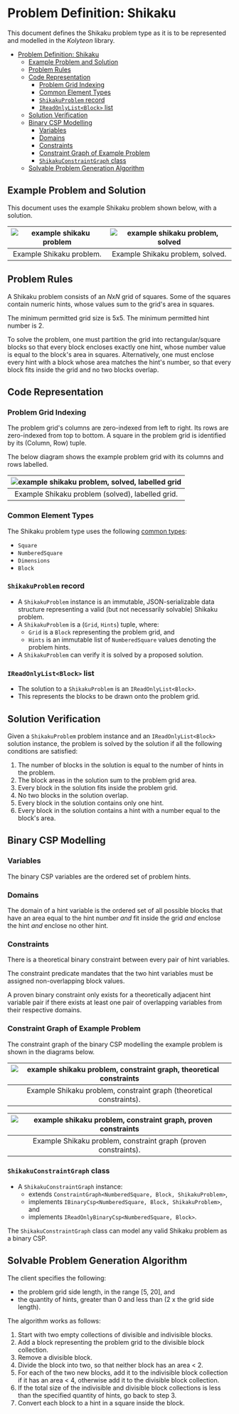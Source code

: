 # Problem Definition: Shikaku

This document defines the Shikaku problem type as it is to be represented and modelled in the *Kolyteon* library.

- [Problem Definition: Shikaku](#problem-definition-shikaku)
  - [Example Problem and Solution](#example-problem-and-solution)
  - [Problem Rules](#problem-rules)
  - [Code Representation](#code-representation)
    - [Problem Grid Indexing](#problem-grid-indexing)
    - [Common Element Types](#common-element-types)
    - [`ShikakuProblem` record](#shikakuproblem-record)
    - [`IReadOnlyList<Block>` list](#ireadonlylistblock-list)
  - [Solution Verification](#solution-verification)
  - [Binary CSP Modelling](#binary-csp-modelling)
    - [Variables](#variables)
    - [Domains](#domains)
    - [Constraints](#constraints)
    - [Constraint Graph of Example Problem](#constraint-graph-of-example-problem)
    - [`ShikakuConstraintGraph` class](#shikakuconstraintgraph-class)
  - [Solvable Problem Generation Algorithm](#solvable-problem-generation-algorithm)

## Example Problem and Solution

This document uses the example Shikaku problem shown below, with a solution.

| ![example shikaku problem](media/example-problems-shikaku-problem.png) | ![example shikaku problem, solved](media/example-problems-shikaku-problem-solved.png) |
|:----------------------------------------------------------------------:|:-------------------------------------------------------------------------------------:|
|                        Example Shikaku problem.                        |                           Example Shikaku problem, solved.                            |

## Problem Rules

A Shikaku problem consists of an *N*x*N* grid of squares. Some of the squares contain numeric hints, whose values sum to the grid's area in squares.

The minimum permitted grid size is 5x5. The minimum permitted hint number is 2.

To solve the problem, one must partition the grid into rectangular/square blocks so that every block encloses exactly one hint, whose number value is equal to the block's area in squares. Alternatively, one must enclose every hint with a block whose area matches the hint's number, so that every block fits inside the grid and no two blocks overlap.

## Code Representation

### Problem Grid Indexing

The problem grid's columns are zero-indexed from left to right. Its rows are zero-indexed from top to bottom. A square in the problem grid is identified by its (Column, Row) tuple.

The below diagram shows the example problem grid with its columns and rows labelled.

| ![example shikaku problem, solved, labelled grid](media/example-problems-shikaku-problem-grid-labelled.png) |
|:-----------------------------------------------------------------------------------------------------------:|
|                              Example Shikaku problem (solved), labelled grid.                               |

### Common Element Types

The Shikaku problem type uses the following [common types](problem_definition_common_elements.md):

- `Square`
- `NumberedSquare`
- `Dimensions`
- `Block`

### `ShikakuProblem` record

- A `ShikakuProblem` instance is an immutable, JSON-serializable data structure representing a valid (but not necessarily solvable) Shikaku problem.
- A `ShikakuProblem` is a (`Grid`, `Hints`) tuple, where:
  - `Grid` is a `Block` representing the problem grid, and
  - `Hints` is an immutable list of `NumberedSquare` values denoting the problem hints.
- A `ShikakuProblem` can verify it is solved by a proposed solution.

### `IReadOnlyList<Block>` list

- The solution to a `ShikakuProblem` is an `IReadOnlyList<Block>`.
- This represents the blocks to be drawn onto the problem grid.

## Solution Verification

Given a `ShikakuProblem` problem instance and an `IReadOnlyList<Block>` solution instance, the problem is solved by the solution if all the following conditions are satisfied:

1. The number of blocks in the solution is equal to the number of hints in the problem.
2. The block areas in the solution sum to the problem grid area.
3. Every block in the solution fits inside the problem grid.
4. No two blocks in the solution overlap.
5. Every block in the solution contains only one hint.
6. Every block in the solution contains a hint with a number equal to the block's area.

## Binary CSP Modelling

### Variables

The binary CSP variables are the ordered set of problem hints.

### Domains

The domain of a hint variable is the ordered set of all possible blocks that have an area equal to the hint number *and* fit inside the grid *and* enclose the hint *and* enclose no other hint.

### Constraints

There is a theoretical binary constraint between every pair of hint variables.

The constraint predicate mandates that the two hint variables must be assigned non-overlapping block values.

A proven binary constraint only exists for a theoretically adjacent hint variable pair if there exists at least one pair of overlapping variables from their respective domains.

### Constraint Graph of Example Problem

The constraint graph of the binary CSP modelling the example problem is shown in the diagrams below.

| ![example shikaku problem, constraint graph, theoretical constraints](media/example-problems-shikaku-constraint-graph-theoretical.png) |
|:--------------------------------------------------------------------------------------------------------------------------------------:|
|                                  Example Shikaku problem, constraint graph (theoretical constraints).                                  |

| ![example shikaku problem, constraint graph, proven constraints](media/example-problems-shikaku-constraint-graph-proven.png) |
|:----------------------------------------------------------------------------------------------------------------------------:|
|                               Example Shikaku problem, constraint graph (proven constraints).                                |

### `ShikakuConstraintGraph` class

- A `ShikakuConstraintGraph` instance:
  - extends `ConstraintGraph<NumberedSquare, Block, ShikakuProblem>`,
  - implements `IBinaryCsp<NumberedSquare, Block, ShikakuProblem>`, and
  - implements `IReadOnlyBinaryCsp<NumberedSquare, Block>`.

The `ShikakuConstraintGraph` class can model any valid Shikaku problem as a binary CSP.

## Solvable Problem Generation Algorithm

The client specifies the following:

- the problem grid side length, in the range \[5, 20\], and
- the quantity of hints, greater than 0 and less than (2 x the grid side length).

The algorithm works as follows:

1. Start with two empty collections of divisible and indivisible blocks.
2. Add a block representing the problem grid to the divisible block collection.
3. Remove a divisible block.
4. Divide the block into two, so that neither block has an area < 2.
5. For each of the two new blocks, add it to the indivisible block collection if it has an area < 4, otherwise add it to the divisible block collection.
6. If the total size of the indivisible and divisible block collections is less than the specified quantity of hints, go back to step 3.
7. Convert each block to a hint in a square inside the block.
